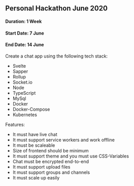 ## Personal Hackathon June 2020

#### Duration: 1 Week
#### Start Date: 7 June
#### End Date: 14 June

Create a chat app using the following tech stack:

* Svelte
* Sapper
* Rollup
* Socket.io
* Node
* TypeScript
* MySql
* Docker
* Docker-Compose
* Kubernetes

Features:
* It must have live chat
* It must support service workers and work offline
* It must be scaleable
* Size of frontend should be minimum
* It must support theme and you must use CSS-Variables
* Chat must be encrypted end-to-end
* It must support upload files
* It must support groups and channels
* It must scale up easily